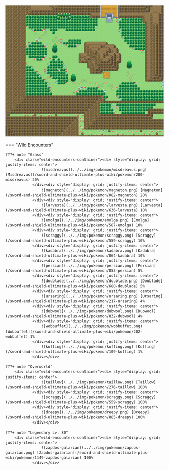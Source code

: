 <img src="../../img/routes/Wild Area 4 West.png" alt="Wild Area 4 West"/>

=== "Wild Encounters"


	???+ note "Grass"
		<div class="wild-encounters-container"><div style="display: grid; justify-items: center">
                    ![misdreavus](../../img/pokemon/misdreavus.png) [Misdreavus](/sword-and-shield-ultimate-plus-wiki/pokemon/200-misdreavus) 20%
                </div><div style="display: grid; justify-items: center">
                    ![magneton](../../img/pokemon/magneton.png) [Magneton](/sword-and-shield-ultimate-plus-wiki/pokemon/082-magneton) 20%
                </div><div style="display: grid; justify-items: center">
                    ![larvesta](../../img/pokemon/larvesta.png) [Larvesta](/sword-and-shield-ultimate-plus-wiki/pokemon/636-larvesta) 10%
                </div><div style="display: grid; justify-items: center">
                    ![emolga](../../img/pokemon/emolga.png) [Emolga](/sword-and-shield-ultimate-plus-wiki/pokemon/587-emolga) 10%
                </div><div style="display: grid; justify-items: center">
                    ![scraggy](../../img/pokemon/scraggy.png) [Scraggy](/sword-and-shield-ultimate-plus-wiki/pokemon/559-scraggy) 10%
                </div><div style="display: grid; justify-items: center">
                    ![kadabra](../../img/pokemon/kadabra.png) [Kadabra](/sword-and-shield-ultimate-plus-wiki/pokemon/064-kadabra) 10%
                </div><div style="display: grid; justify-items: center">
                    ![persian](../../img/pokemon/persian.png) [Persian](/sword-and-shield-ultimate-plus-wiki/pokemon/053-persian) 5%
                </div><div style="display: grid; justify-items: center">
                    ![doublade](../../img/pokemon/doublade.png) [Doublade](/sword-and-shield-ultimate-plus-wiki/pokemon/680-doublade) 5%
                </div><div style="display: grid; justify-items: center">
                    ![ursaring](../../img/pokemon/ursaring.png) [Ursaring](/sword-and-shield-ultimate-plus-wiki/pokemon/217-ursaring) 4%
                </div><div style="display: grid; justify-items: center">
                    ![dubwool](../../img/pokemon/dubwool.png) [Dubwool](/sword-and-shield-ultimate-plus-wiki/pokemon/832-dubwool) 4%
                </div><div style="display: grid; justify-items: center">
                    ![wobbuffet](../../img/pokemon/wobbuffet.png) [Wobbuffet](/sword-and-shield-ultimate-plus-wiki/pokemon/202-wobbuffet) 1%
                </div><div style="display: grid; justify-items: center">
                    ![koffing](../../img/pokemon/koffing.png) [Koffing](/sword-and-shield-ultimate-plus-wiki/pokemon/109-koffing) 1%
                </div></div>

	???+ note "Overworld"
		<div class="wild-encounters-container"><div style="display: grid; justify-items: center">
                    ![taillow](../../img/pokemon/taillow.png) [Taillow](/sword-and-shield-ultimate-plus-wiki/pokemon/276-taillow) 100%
                </div><div style="display: grid; justify-items: center">
                    ![scraggy](../../img/pokemon/scraggy.png) [Scraggy](/sword-and-shield-ultimate-plus-wiki/pokemon/559-scraggy) 100%
                </div><div style="display: grid; justify-items: center">
                    ![dreepy](../../img/pokemon/dreepy.png) [Dreepy](/sword-and-shield-ultimate-plus-wiki/pokemon/885-dreepy) 100%
                </div></div>

	???+ note "Legendary Lv. 80"
		<div class="wild-encounters-container"><div style="display: grid; justify-items: center">
                    ![zapdos-galarian](../../img/pokemon/zapdos-galarian.png) [Zapdos-galarian](/sword-and-shield-ultimate-plus-wiki/pokemon/1149-zapdos-galarian) 100%
                </div></div>



